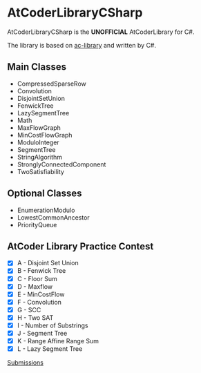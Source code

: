 # AtCoderLibraryCSharp

AtCoderLibraryCSharp is the **UNOFFICIAL** AtCoderLibrary for C#.

The library is based on [ac-library](https://github.com/atcoder/ac-library) and written by C#.

## Main Classes

- CompressedSparseRow
- Convolution
- DisjointSetUnion
- FenwickTree
- LazySegmentTree
- Math
- MaxFlowGraph
- MinCostFlowGraph
- ModuloInteger
- SegmentTree
- StringAlgorithm
- StronglyConnectedComponent
- TwoSatisfiability

## Optional Classes

- EnumerationModulo
- LowestCommonAncestor
- PriorityQueue

## AtCoder Library Practice Contest

- [x] A - Disjoint Set Union
- [x] B - Fenwick Tree
- [x] C - Floor Sum
- [x] D - Maxflow
- [x] E - MinCostFlow
- [x] F - Convolution
- [x] G - SCC
- [x] H - Two SAT
- [x] I - Number of Substrings
- [x] J - Segment Tree
- [x] K - Range Affine Range Sum
- [x] L - Lazy Segment Tree

[Submissions](https://atcoder.jp/contests/practice2/submissions?f.User=AconCavy)
